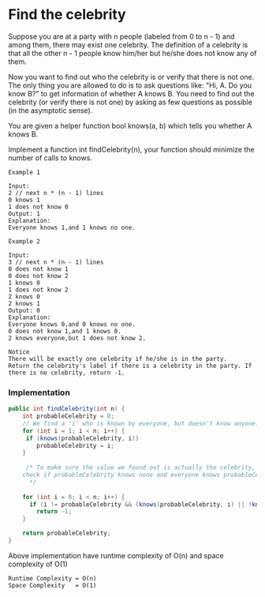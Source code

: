 # Find the celebrity

Suppose you are at a party with n people (labeled from 0 to n - 1) and among them, there may exist one celebrity. The definition of a celebrity is that all the other n - 1 people know him/her but he/she does not know any of them.

Now you want to find out who the celebrity is or verify that there is not one. The only thing you are allowed to do is to ask questions like: "Hi, A. Do you know B?" to get information of whether A knows B. You need to find out the celebrity (or verify there is not one) by asking as few questions as possible (in the asymptotic sense).

You are given a helper function bool knows(a, b) which tells you whether A knows B. 

Implement a function int findCelebrity(n), your function should minimize the number of calls to knows.

```
Example 1

Input:
2 // next n * (n - 1) lines 
0 knows 1
1 does not know 0
Output: 1
Explanation:
Everyone knows 1,and 1 knows no one.

Example 2

Input:
3 // next n * (n - 1) lines 
0 does not know 1
0 does not know 2
1 knows 0
1 does not know 2
2 knows 0
2 knows 1
Output: 0
Explanation:
Everyone knows 0,and 0 knows no one.
0 does not know 1,and 1 knows 0.
2 knows everyone,but 1 does not know 2.

Notice
There will be exactly one celebrity if he/she is in the party. 
Return the celebrity's label if there is a celebrity in the party. If there is no celebrity, return -1.

```

### Implementation 

```java
public int findCelebrity(int n) {
    int probableCelebrity = 0;
    // We find a 'i' who is known by everyone, but doesn't know anyone.
    for (int i = 1; i < n; i++) {
	 if (knows(probableCelebrity, i))
		probableCelebrity = i;
    }
     
     /* To make sure the value we found out is actually the celebrity, we
	check if probableCelebrity knows none and everyone knows probableCelebrity.
      */
    
    for (int i = 0; i < n; i++) {
	  if (i != probableCelebrity && (knows(probableCelebrity, i) || !knows(i, probableCelebrity)))
		return -1;
    }

    return probableCelebrity;
}
```
Above implementation have runtime complexity of O(n) and space complexity of O(1)

```
Runtime Complexity = O(n)
Space Complexity   = O(1)
```
